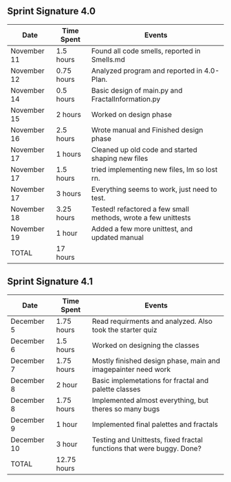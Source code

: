 
## Sprint Signature 4.0

| Date        | Time Spent | Events
|-------------|------------|--------------------
| November 11 | 1.5 hours  | Found all code smells, reported in Smells.md
| November 12 | 0.75 hours | Analyzed program and reported in 4.0-Plan.
| November 14 | 0.5 hours  | Basic design of main.py and FractalInformation.py
| November 15 | 2 hours    | Worked on design phase
| November 16 | 2.5 hours  | Wrote manual and Finished design phase
| November 17 | 1 hours    | Cleaned up old code and started shaping new files
| November 17 | 1.5 hours  | tried implementing new files, Im so lost rn.
| November 17 | 3 hours    | Everything seems to work, just need to test.
| November 18 | 3.25 hours | Tested! refactored a few small methods, wrote a few unittests
| November 19 | 1 hour     | Added a few more unittest, and updated manual
| TOTAL       | 17 hours   | 


## Sprint Signature 4.1

| Date        | Time Spent | Events
|-------------|------------|--------------------
| December  5 | 1.75 hours | Read requirments and analyzed. Also took the starter quiz 
| December  6 | 1.5 hours  | Worked on designing the classes
| December  7 | 1.75 hours | Mostly finished design phase, main and imagepainter need work
| December  8 | 2 hour     | Basic implemetations for fractal and palette classes
| December  8 | 1.75 hours | Implemented almost everything, but theres so many bugs
| December  9 | 1 hour     | Implemented final palettes and fractals
| December 10 | 3 hour     | Testing and Unittests, fixed fractal functions that were buggy. Done?
| TOTAL       | 12.75 hours| 

